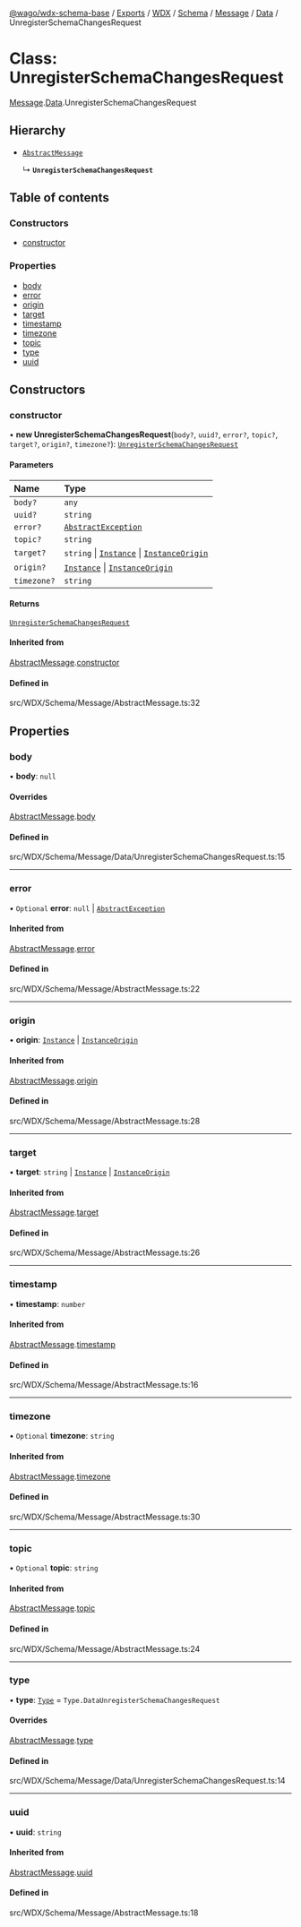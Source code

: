 [@wago/wdx-schema-base](../README.md) / [Exports](../modules.md) / [WDX](../modules/WDX.md) / [Schema](../modules/WDX.Schema.md) / [Message](../modules/WDX.Schema.Message.md) / [Data](../modules/WDX.Schema.Message.Data.md) / UnregisterSchemaChangesRequest

# Class: UnregisterSchemaChangesRequest

[Message](../modules/WDX.Schema.Message.md).[Data](../modules/WDX.Schema.Message.Data.md).UnregisterSchemaChangesRequest

## Hierarchy

- [`AbstractMessage`](WDX.Schema.Message.AbstractMessage.md)

  ↳ **`UnregisterSchemaChangesRequest`**

## Table of contents

### Constructors

- [constructor](WDX.Schema.Message.Data.UnregisterSchemaChangesRequest.md#constructor)

### Properties

- [body](WDX.Schema.Message.Data.UnregisterSchemaChangesRequest.md#body)
- [error](WDX.Schema.Message.Data.UnregisterSchemaChangesRequest.md#error)
- [origin](WDX.Schema.Message.Data.UnregisterSchemaChangesRequest.md#origin)
- [target](WDX.Schema.Message.Data.UnregisterSchemaChangesRequest.md#target)
- [timestamp](WDX.Schema.Message.Data.UnregisterSchemaChangesRequest.md#timestamp)
- [timezone](WDX.Schema.Message.Data.UnregisterSchemaChangesRequest.md#timezone)
- [topic](WDX.Schema.Message.Data.UnregisterSchemaChangesRequest.md#topic)
- [type](WDX.Schema.Message.Data.UnregisterSchemaChangesRequest.md#type)
- [uuid](WDX.Schema.Message.Data.UnregisterSchemaChangesRequest.md#uuid)

## Constructors

### constructor

• **new UnregisterSchemaChangesRequest**(`body?`, `uuid?`, `error?`, `topic?`, `target?`, `origin?`, `timezone?`): [`UnregisterSchemaChangesRequest`](WDX.Schema.Message.Data.UnregisterSchemaChangesRequest.md)

#### Parameters

| Name | Type |
| :------ | :------ |
| `body?` | `any` |
| `uuid?` | `string` |
| `error?` | [`AbstractException`](WDX.Schema.Model.Exception.AbstractException.md) |
| `topic?` | `string` |
| `target?` | `string` \| [`Instance`](WDX.Schema.Model.Instance.Instance.md) \| [`InstanceOrigin`](WDX.Schema.Model.Instance.InstanceOrigin.md) |
| `origin?` | [`Instance`](WDX.Schema.Model.Instance.Instance.md) \| [`InstanceOrigin`](WDX.Schema.Model.Instance.InstanceOrigin.md) |
| `timezone?` | `string` |

#### Returns

[`UnregisterSchemaChangesRequest`](WDX.Schema.Message.Data.UnregisterSchemaChangesRequest.md)

#### Inherited from

[AbstractMessage](WDX.Schema.Message.AbstractMessage.md).[constructor](WDX.Schema.Message.AbstractMessage.md#constructor)

#### Defined in

src/WDX/Schema/Message/AbstractMessage.ts:32

## Properties

### body

• **body**: ``null``

#### Overrides

[AbstractMessage](WDX.Schema.Message.AbstractMessage.md).[body](WDX.Schema.Message.AbstractMessage.md#body)

#### Defined in

src/WDX/Schema/Message/Data/UnregisterSchemaChangesRequest.ts:15

___

### error

• `Optional` **error**: ``null`` \| [`AbstractException`](WDX.Schema.Model.Exception.AbstractException.md)

#### Inherited from

[AbstractMessage](WDX.Schema.Message.AbstractMessage.md).[error](WDX.Schema.Message.AbstractMessage.md#error)

#### Defined in

src/WDX/Schema/Message/AbstractMessage.ts:22

___

### origin

• **origin**: [`Instance`](WDX.Schema.Model.Instance.Instance.md) \| [`InstanceOrigin`](WDX.Schema.Model.Instance.InstanceOrigin.md)

#### Inherited from

[AbstractMessage](WDX.Schema.Message.AbstractMessage.md).[origin](WDX.Schema.Message.AbstractMessage.md#origin)

#### Defined in

src/WDX/Schema/Message/AbstractMessage.ts:28

___

### target

• **target**: `string` \| [`Instance`](WDX.Schema.Model.Instance.Instance.md) \| [`InstanceOrigin`](WDX.Schema.Model.Instance.InstanceOrigin.md)

#### Inherited from

[AbstractMessage](WDX.Schema.Message.AbstractMessage.md).[target](WDX.Schema.Message.AbstractMessage.md#target)

#### Defined in

src/WDX/Schema/Message/AbstractMessage.ts:26

___

### timestamp

• **timestamp**: `number`

#### Inherited from

[AbstractMessage](WDX.Schema.Message.AbstractMessage.md).[timestamp](WDX.Schema.Message.AbstractMessage.md#timestamp)

#### Defined in

src/WDX/Schema/Message/AbstractMessage.ts:16

___

### timezone

• `Optional` **timezone**: `string`

#### Inherited from

[AbstractMessage](WDX.Schema.Message.AbstractMessage.md).[timezone](WDX.Schema.Message.AbstractMessage.md#timezone)

#### Defined in

src/WDX/Schema/Message/AbstractMessage.ts:30

___

### topic

• `Optional` **topic**: `string`

#### Inherited from

[AbstractMessage](WDX.Schema.Message.AbstractMessage.md).[topic](WDX.Schema.Message.AbstractMessage.md#topic)

#### Defined in

src/WDX/Schema/Message/AbstractMessage.ts:24

___

### type

• **type**: [`Type`](../enums/WDX.Schema.Message.Type.md) = `Type.DataUnregisterSchemaChangesRequest`

#### Overrides

[AbstractMessage](WDX.Schema.Message.AbstractMessage.md).[type](WDX.Schema.Message.AbstractMessage.md#type)

#### Defined in

src/WDX/Schema/Message/Data/UnregisterSchemaChangesRequest.ts:14

___

### uuid

• **uuid**: `string`

#### Inherited from

[AbstractMessage](WDX.Schema.Message.AbstractMessage.md).[uuid](WDX.Schema.Message.AbstractMessage.md#uuid)

#### Defined in

src/WDX/Schema/Message/AbstractMessage.ts:18
